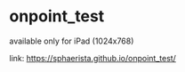 ﻿# onpoint_test

available only for iPad (1024x768)

link: https://sphaerista.github.io/onpoint_test/
